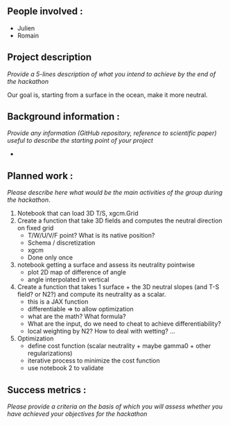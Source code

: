 ## People involved : 

* Julien
* Romain

## Project description 

*Provide a 5-lines description of what you intend to achieve by the end of the hackathon*

Our goal is, starting from a surface in the ocean, make it more neutral.


## Background information : 
*Provide any information (GitHub repository, reference to scientific paper) useful to describe the starting point of your project*  

* 

## Planned work : 
*Please describe here what would be the main activities of the group during the hackathon*. 

1. Notebook that can load 3D T/S, xgcm.Grid
1. Create a function that take 3D fields and computes the neutral direction on fixed grid
   * T/W/U/V/F point? What is its native position?
   * Schema / discretization
   * xgcm
   * Done only once
2. notebook getting a surface and assess its neutrality pointwise
   * plot 2D map of difference of angle
   * angle interpolated in vertical
3. Create a function that takes 1 surface + the 3D neutral slopes (and T-S field? or N2?) and compute its neutrality as a scalar.
   * this is a JAX function
   * differentiable => to allow optimization
   * what are the math? What formula?
   * What are the input, do we need to cheat to achieve differentiability?
   * local weighting by N2? How to deal with wetting? ...
4. Optimization
   * define cost function (scalar neutrality + maybe gamma0 + other regularizations)
   * iterative process to minimize the cost function
   * use notebook 2 to validate

## Success metrics : 
*Please provide a criteria on the basis of which you will assess whether you have achieved your objectives for the hackathon*


